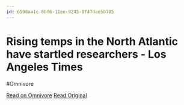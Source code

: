 ```yaml
---
id: 6598aa1c-8bf6-11ee-9245-8f47dae5b785
---
```


# Rising temps in the North Atlantic have startled researchers - Los Angeles Times
#Omnivore

[Read on Omnivore](https://omnivore.app/me/rising-temps-in-the-north-atlantic-have-startled-researchers-los-18c091f2ebb)
[Read Original](https://www.latimes.com/california/story/2023-06-13/rising-temps-in-the-north-atlantic-have-startled-researchers)

